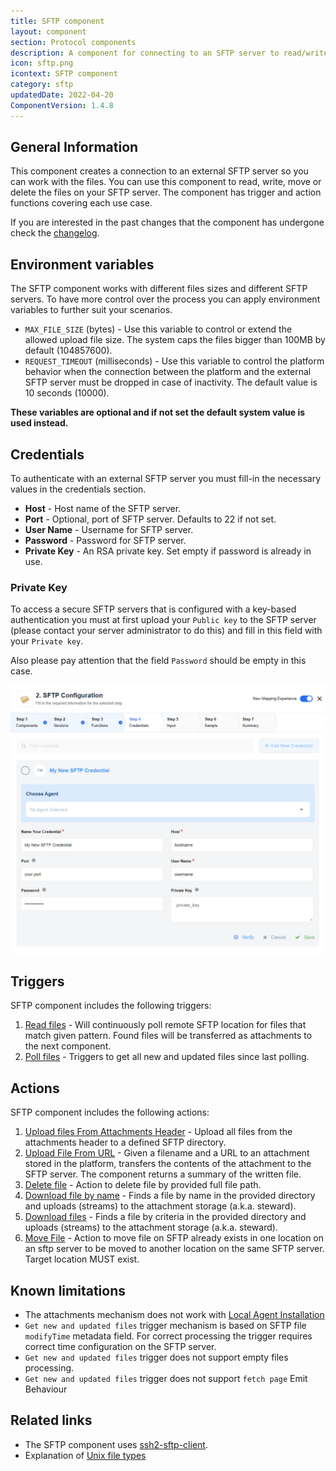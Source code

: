 ```yaml
---
title: SFTP component
layout: component
section: Protocol components
description: A component for connecting to an SFTP server to read/write files.
icon: sftp.png
icontext: SFTP component
category: sftp
updatedDate: 2022-04-20
ComponentVersion: 1.4.8
---
```


## General Information

This component creates a connection to an external SFTP server so you can work
with the files. You can use this component to read, write, move or delete the
files on your SFTP server. The component has trigger and action functions covering
each use case.

If you are interested in the past changes that the component has undergone check
the [changelog](technical-notes#changelog).


## Environment variables

The SFTP component works with different files sizes and different SFTP servers. To
have more control over the process you can apply environment variables to further
suit your scenarios.

*   `MAX_FILE_SIZE` (bytes) - Use this variable to control or extend the allowed upload file size. The system caps the files bigger than 100MB by default (104857600).
*   `REQUEST_TIMEOUT` (milliseconds) - Use this variable to control the platform behavior when the connection between the platform and the external SFTP server must be dropped in case of inactivity. The default value is 10 seconds (10000).

**These variables are optional and if not set the default system value is used instead.**

## Credentials

To authenticate with an external SFTP server you must fill-in the necessary values
in the credentials section.

*  **Host** - Host name of the SFTP server.
*  **Port** - Optional, port of SFTP server. Defaults to 22 if not set.
*  **User Name** - Username for SFTP server.
*  **Password** - Password for SFTP server.
*  **Private Key** - An RSA private key. Set empty if password is already in use.


### Private Key

To access a secure SFTP servers that is configured with a key-based authentication
you must at first upload your `Public key` to the SFTP server (please contact your
server administrator to do this) and fill in this field with your `Private key`.

Also please pay attention that the field `Password` should be empty in this case.

![My new SFTP credential](img/sftp-credentials.png)

## Triggers

SFTP component includes the following triggers:

1.  [Read files](triggers#read-files) - Will continuously poll remote SFTP location for files that match given pattern. Found files will be transferred as attachments to the next component.
2.  [Poll files](triggers#poll-files) - Triggers to get all new and updated files since last polling.

## Actions

SFTP component includes the following actions:

1.  [Upload files From Attachments Header](actions#upload-files-from-attachments-header) - Upload all files from the attachments header to a defined SFTP directory.
2.  [Upload File From URL](actions#upload-file-from-url) - Given a filename and a URL to an attachment stored in the platform, transfers the contents of the attachment to the SFTP server. The component returns a summary of the written file.
3.  [Delete file](actions#delete-file) - Action to delete file by provided full file path.
4.  [Download file by name](actions#download-file-by-name) - Finds a file by name in the provided directory and uploads (streams) to the attachment storage (a.k.a. steward).
5.  [Download files](actions#download-files) - Finds a file by criteria in the provided directory and uploads (streams) to the attachment storage (a.k.a. steward).
6.  [Move File](actions#move-file) - Action to move file on SFTP already exists in one location on an sftp server to be moved to another location on the same SFTP server. Target location MUST exist.

## Known limitations

* The attachments mechanism does not work with [Local Agent Installation](/getting-started/local-agent)
* `Get new and updated files` trigger mechanism is based on SFTP file `modifyTime` metadata field. For correct processing the trigger requires correct time configuration on the SFTP server.
* `Get new and updated files` trigger does not support empty files processing.
* `Get new and updated files` trigger does not support `fetch page` Emit Behaviour

## Related links

*   The SFTP component uses [ssh2-sftp-client](https://www.npmjs.com/package/ssh2-sftp-client).
*   Explanation of [Unix file types](https://en.wikipedia.org/wiki/Unix_file_types)
